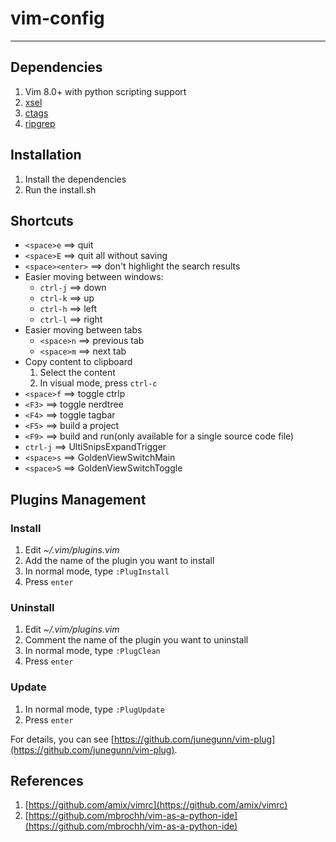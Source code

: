 # vim-config

---------------------

## Dependencies
  1. Vim 8.0+ with python scripting support
  2. [xsel](http://www.kfish.org/software/xsel/)
  3. [ctags](https://github.com/universal-ctags/ctags)
  4. [ripgrep](https://github.com/BurntSushi/ripgrep)

## Installation

  1. Install the dependencies
  2. Run the install.sh

## Shortcuts

  - `<space>e`  ==> quit
  - `<space>E`  ==> quit all without saving
  - `<space><enter>`  ==> don't highlight the search results
  - Easier moving between windows:
    + `ctrl-j`  ==> down
    + `ctrl-k`  ==> up
    + `ctrl-h`  ==> left
    + `ctrl-l`  ==> right
  - Easier moving between tabs
    + `<space>n`  ==> previous tab
    + `<space>m`  ==> next tab
  - Copy content to clipboard
    1. Select the content
    2. In visual mode, press `ctrl-c`
  - `<space>f`  ==> toggle ctrlp
  - `<F3>`  ==> toggle nerdtree
  - `<F4>`  ==> toggle tagbar
  - `<F5>`  ==> build a project
  - `<F9>`  ==> build and run(only available for a single source code file)
  - `ctrl-j`  ==> UltiSnipsExpandTrigger
  - `<space>s`    ==> GoldenViewSwitchMain
  - `<space>S`    ==> GoldenViewSwitchToggle

## Plugins Management

### Install

  1. Edit *~/.vim/plugins.vim*
  2. Add the name of the plugin you want to install
  3. In normal mode, type `:PlugInstall`
  4. Press `enter`

### Uninstall

  1. Edit *~/.vim/plugins.vim*
  2. Comment the name of the plugin you want to uninstall
  3. In normal mode, type `:PlugClean`
  4. Press `enter`

### Update

  1. In normal mode, type `:PlugUpdate`
  2. Press `enter`

For details, you can see [https://github.com/junegunn/vim-plug](https://github.com/junegunn/vim-plug).

## References

  1. [https://github.com/amix/vimrc](https://github.com/amix/vimrc)
  2. [https://github.com/mbrochh/vim-as-a-python-ide](https://github.com/mbrochh/vim-as-a-python-ide)

